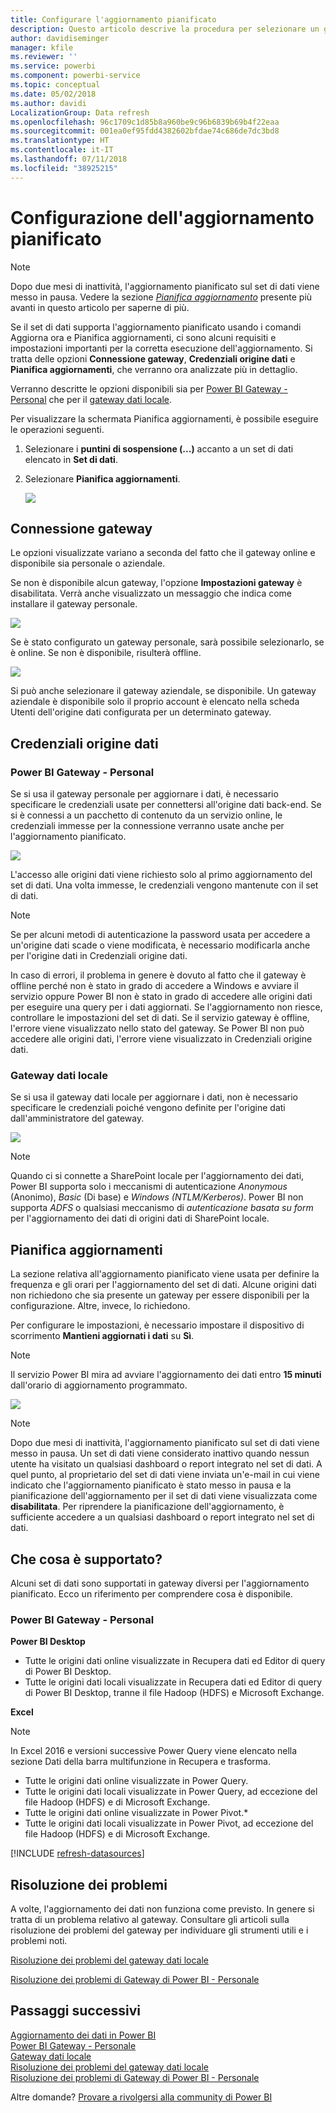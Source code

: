 ```yaml
---
title: Configurare l'aggiornamento pianificato
description: Questo articolo descrive la procedura per selezionare un gateway e configurare l'aggiornamento pianificato.
author: davidiseminger
manager: kfile
ms.reviewer: ''
ms.service: powerbi
ms.component: powerbi-service
ms.topic: conceptual
ms.date: 05/02/2018
ms.author: davidi
LocalizationGroup: Data refresh
ms.openlocfilehash: 96c1709c1d85b8a960be9c96b6839b69b4f22eaa
ms.sourcegitcommit: 001ea0ef95fdd4382602bfdae74c686de7dc3bd8
ms.translationtype: HT
ms.contentlocale: it-IT
ms.lasthandoff: 07/11/2018
ms.locfileid: "38925215"
---
```

# <a name="configuring-scheduled-refresh"></a>Configurazione dell'aggiornamento pianificato

>[!NOTE]
>Dopo due mesi di inattività, l'aggiornamento pianificato sul set di dati viene messo in pausa. Vedere la sezione [*Pianifica aggiornamento*](#schedule-refresh) presente più avanti in questo articolo per saperne di più.
> 
> 

Se il set di dati supporta l'aggiornamento pianificato usando i comandi Aggiorna ora e Pianifica aggiornamenti, ci sono alcuni requisiti e impostazioni importanti per la corretta esecuzione dell'aggiornamento. Si tratta delle opzioni **Connessione gateway**, **Credenziali origine dati** e **Pianifica aggiornamenti**, che verranno ora analizzate più in dettaglio.

Verranno descritte le opzioni disponibili sia per [Power BI Gateway - Personal](service-gateway-personal-mode.md) che per il [gateway dati locale](service-gateway-onprem.md).

Per visualizzare la schermata Pianifica aggiornamenti, è possibile eseguire le operazioni seguenti.

1. Selezionare i **puntini di sospensione (...)** accanto a un set di dati elencato in **Set di dati**.
2. Selezionare **Pianifica aggiornamenti**.
   
    ![](media/refresh-scheduled-refresh/dataset-menu.png)

## <a name="gateway-connection"></a>Connessione gateway
Le opzioni visualizzate variano a seconda del fatto che il gateway online e disponibile sia personale o aziendale.

Se non è disponibile alcun gateway, l'opzione **Impostazioni gateway** è disabilitata. Verrà anche visualizzato un messaggio che indica come installare il gateway personale.

![](media/refresh-scheduled-refresh/gateway-not-configured.png)

Se è stato configurato un gateway personale, sarà possibile selezionarlo, se è online. Se non è disponibile, risulterà offline.

![](media/refresh-scheduled-refresh/gateway-connection.png)

Si può anche selezionare il gateway aziendale, se disponibile. Un gateway aziendale è disponibile solo il proprio account è elencato nella scheda Utenti dell'origine dati configurata per un determinato gateway.

## <a name="data-source-credentials"></a>Credenziali origine dati
### <a name="power-bi-gateway---personal"></a>Power BI Gateway - Personal
Se si usa il gateway personale per aggiornare i dati, è necessario specificare le credenziali usate per connettersi all'origine dati back-end. Se si è connessi a un pacchetto di contenuto da un servizio online, le credenziali immesse per la connessione verranno usate anche per l'aggiornamento pianificato.

![](media/refresh-scheduled-refresh/data-source-credentials-pgw.png)

L'accesso alle origini dati viene richiesto solo al primo aggiornamento del set di dati. Una volta immesse, le credenziali vengono mantenute con il set di dati.

> [!NOTE]
> Se per alcuni metodi di autenticazione la password usata per accedere a un'origine dati scade o viene modificata, è necessario modificarla anche per l'origine dati in Credenziali origine dati.
> 
> 

In caso di errori, il problema in genere è dovuto al fatto che il gateway è offline perché non è stato in grado di accedere a Windows e avviare il servizio oppure Power BI non è stato in grado di accedere alle origini dati per eseguire una query per i dati aggiornati. Se l'aggiornamento non riesce, controllare le impostazioni del set di dati. Se il servizio gateway è offline, l'errore viene visualizzato nello stato del gateway. Se Power BI non può accedere alle origini dati, l'errore viene visualizzato in Credenziali origine dati.

### <a name="on-premises-data-gateway"></a>Gateway dati locale
Se si usa il gateway dati locale per aggiornare i dati, non è necessario specificare le credenziali poiché vengono definite per l'origine dati dall'amministratore del gateway.

![](media/refresh-scheduled-refresh/data-source-credentials-egw.png)

> [!NOTE]
> Quando ci si connette a SharePoint locale per l'aggiornamento dei dati, Power BI supporta solo i meccanismi di autenticazione *Anonymous* (Anonimo), *Basic* (Di base) e *Windows (NTLM/Kerberos)*. Power BI non supporta *ADFS* o qualsiasi meccanismo di *autenticazione basata su form* per l'aggiornamento dei dati di origini dati di SharePoint locale.
> 
> 

## <a name="schedule-refresh"></a>Pianifica aggiornamenti
La sezione relativa all'aggiornamento pianificato viene usata per definire la frequenza e gli orari per l'aggiornamento del set di dati. Alcune origini dati non richiedono che sia presente un gateway per essere disponibili per la configurazione. Altre, invece, lo richiedono.

Per configurare le impostazioni, è necessario impostare il dispositivo di scorrimento **Mantieni aggiornati i dati** su **Sì**.

> [!NOTE]
> Il servizio Power BI mira ad avviare l'aggiornamento dei dati entro **15 minuti** dall'orario di aggiornamento programmato.
> 
> 

![](media/refresh-scheduled-refresh/scheduled-refresh.png)

> [!NOTE]
> Dopo due mesi di inattività, l'aggiornamento pianificato sul set di dati viene messo in pausa. Un set di dati viene considerato inattivo quando nessun utente ha visitato un qualsiasi dashboard o report integrato nel set di dati. A quel punto, al proprietario del set di dati viene inviata un'e-mail in cui viene indicato che l'aggiornamento pianificato è stato messo in pausa e la pianificazione dell'aggiornamento per il set di dati viene visualizzata come **disabilitata**. Per riprendere la pianificazione dell'aggiornamento, è sufficiente accedere a un qualsiasi dashboard o report integrato nel set di dati.
> 
> 

## <a name="whats-supported"></a>Che cosa è supportato?
Alcuni set di dati sono supportati in gateway diversi per l'aggiornamento pianificato. Ecco un riferimento per comprendere cosa è disponibile.

### <a name="power-bi-gateway---personal"></a>Power BI Gateway - Personal
**Power BI Desktop**

* Tutte le origini dati online visualizzate in Recupera dati ed Editor di query di Power BI Desktop.
* Tutte le origini dati locali visualizzate in Recupera dati ed Editor di query di Power BI Desktop, tranne il file Hadoop (HDFS) e Microsoft Exchange.

**Excel**

> [!NOTE]
> In Excel 2016 e versioni successive Power Query viene elencato nella sezione Dati della barra multifunzione in Recupera e trasforma.
> 
> 

* Tutte le origini dati online visualizzate in Power Query.
* Tutte le origini dati locali visualizzate in Power Query, ad eccezione del file Hadoop (HDFS) e di Microsoft Exchange.
* Tutte le origini dati online visualizzate in Power Pivot.\*
* Tutte le origini dati locali visualizzate in Power Pivot, ad eccezione del file Hadoop (HDFS) e di Microsoft Exchange.

<!-- Refresh Data sources-->
[!INCLUDE [refresh-datasources](./includes/refresh-datasources.md)]

## <a name="troubleshooting"></a>Risoluzione dei problemi
A volte, l'aggiornamento dei dati non funziona come previsto. In genere si tratta di un problema relativo al gateway. Consultare gli articoli sulla risoluzione dei problemi del gateway per individuare gli strumenti utili e i problemi noti.

[Risoluzione dei problemi del gateway dati locale](service-gateway-onprem-tshoot.md)

[Risoluzione dei problemi di Gateway di Power BI - Personale](service-admin-troubleshooting-power-bi-personal-gateway.md)

## <a name="next-steps"></a>Passaggi successivi
[Aggiornamento dei dati in Power BI](refresh-data.md)  
[Power BI Gateway - Personale](service-gateway-personal-mode.md)  
[Gateway dati locale](service-gateway-onprem.md)  
[Risoluzione dei problemi del gateway dati locale](service-gateway-onprem-tshoot.md)  
[Risoluzione dei problemi di Gateway di Power BI - Personale](service-admin-troubleshooting-power-bi-personal-gateway.md)  

Altre domande? [Provare a rivolgersi alla community di Power BI](http://community.powerbi.com/)

